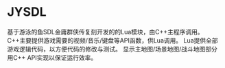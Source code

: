 # JYSDL

基于游泳的鱼SDL金庸群侠传复刻开发的的Lua模块，由C++主程序调用。
C++主要提供游戏需要的视频/音乐/键盘等API函数，供Lua调用。
Lua提供全部游戏逻辑代码，以方便代码的修改与测试。
显示主地图/场景地图/战斗地图部分用C++ API实现以保证运行效率。
